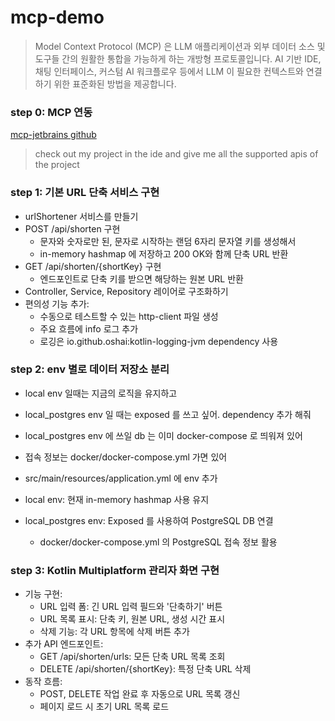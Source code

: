 # mcp-demo

> Model Context Protocol (MCP) 은 LLM 애플리케이션과 외부 데이터 소스 및 도구들 간의 원활한 통합을 가능하게 하는 개방형 프로토콜입니다. AI 기반 IDE, 채팅 인터페이스, 커스텀 AI
> 워크플로우 등에서 LLM 이 필요한 컨텍스트와 연결하기 위한 표준화된 방법을 제공합니다.

### step 0: MCP 연동

[mcp-jetbrains github](https://github.com/JetBrains/mcp-jetbrains#)

> check out my project in the ide and give me all the supported apis of the project

### step 1: 기본 URL 단축 서비스 구현

- urlShortener 서비스를 만들기
- POST /api/shorten 구현
    - 문자와 숫자로만 된, 문자로 시작하는 랜덤 6자리 문자열 키를 생성해서
    - in-memory hashmap 에 저장하고 200 OK와 함께 단축 URL 반환
- GET /api/shorten/{shortKey} 구현
    - 엔드포인트로 단축 키를 받으면 해당하는 원본 URL 반환
- Controller, Service, Repository 레이어로 구조화하기
- 편의성 기능 추가:
    - 수동으로 테스트할 수 있는 http-client 파일 생성
    - 주요 흐름에 info 로그 추가
    - 로깅은 io.github.oshai:kotlin-logging-jvm dependency 사용

### step 2: env 별로 데이터 저장소 분리

- local env 일때는 지금의 로직을 유지하고
- local_postgres env 일 때는 exposed 를 쓰고 싶어. dependency 추가 해줘
- local_postgres env 에 쓰일 db 는 이미 docker-compose 로 띄워져 있어
- 접속 정보는 docker/docker-compose.yml 가면 있어

- src/main/resources/application.yml 에 env 추가
- local env: 현재 in-memory hashmap 사용 유지
- local_postgres env: Exposed 를 사용하여 PostgreSQL DB 연결
    - docker/docker-compose.yml 의 PostgreSQL 접속 정보 활용

### step 3: Kotlin Multiplatform 관리자 화면 구현

- 기능 구현:
    - URL 입력 폼: 긴 URL 입력 필드와 '단축하기' 버튼
    - URL 목록 표시: 단축 키, 원본 URL, 생성 시간 표시
    - 삭제 기능: 각 URL 항목에 삭제 버튼 추가
- 추가 API 엔드포인트:
    - GET /api/shorten/urls: 모든 단축 URL 목록 조회
    - DELETE /api/shorten/{shortKey}: 특정 단축 URL 삭제
- 동작 흐름:
    - POST, DELETE 작업 완료 후 자동으로 URL 목록 갱신
    - 페이지 로드 시 초기 URL 목록 로드
